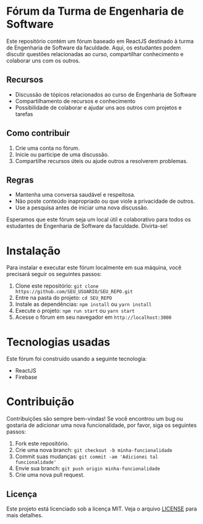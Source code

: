 # Fórum da Turma de Engenharia de Software

Este repositório contém um fórum baseado em ReactJS destinado à turma de Engenharia de Software da faculdade. Aqui, os estudantes podem discutir questões relacionadas ao curso, compartilhar conhecimento e colaborar uns com os outros.

## Recursos
- Discussão de tópicos relacionados ao curso de Engenharia de Software
- Compartilhamento de recursos e conhecimento
- Possibilidade de colaborar e ajudar uns aos outros com projetos e tarefas

## Como contribuir
1. Crie uma conta no fórum.
2. Inicie ou participe de uma discussão.
3. Compartilhe recursos úteis ou ajude outros a resolverem problemas.

## Regras
- Mantenha uma conversa saudável e respeitosa.
- Não poste conteúdo inapropriado ou que viole a privacidade de outros.
- Use a pesquisa antes de iniciar uma nova discussão.

Esperamos que este fórum seja um local útil e colaborativo para todos os estudantes de Engenharia de Software da faculdade. Divirta-se!

# Instalação
Para instalar e executar este fórum localmente em sua máquina, você precisará seguir os seguintes passos:

1. Clone este repositório: `git clone https://github.com/SEU_USUARIO/SEU_REPO.git`
2. Entre na pasta do projeto: `cd SEU_REPO`
3. Instale as dependências: `npm install` ou `yarn install`
4. Execute o projeto: `npm run start` ou `yarn start`
5. Acesse o fórum em seu navegador em `http://localhost:3000`

# Tecnologias usadas
Este fórum foi construído usando a seguinte tecnologia:
- ReactJS
- Firebase

# Contribuição
Contribuições são sempre bem-vindas! Se você encontrou um bug ou gostaria de adicionar uma nova funcionalidade, por favor, siga os seguintes passos:

1. Fork este repositório.
2. Crie uma nova branch: `git checkout -b minha-funcionalidade`
3. Commit suas mudanças: `git commit -am 'Adicionei tal funcionalidade'`
4. Envie sua branch: `git push origin minha-funcionalidade`
5. Crie uma nova pull request.

## Licença
Este projeto está licenciado sob a licença MIT. Veja o arquivo [LICENSE](LICENSE) para mais detalhes.
